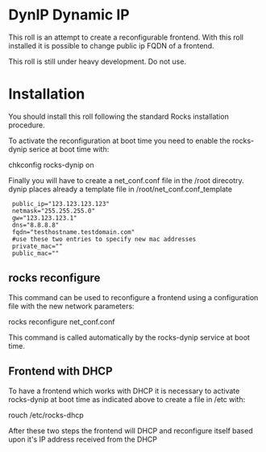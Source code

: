 DynIP Dynamic IP
================

This roll is an attempt to create a reconfigurable frontend.
With this roll installed it is possible to change public ip 
FQDN of a frontend.

This roll is still under heavy development.
Do not use.

Installation
============

You should install this roll following the standard Rocks installation 
procedure.

To activate the reconfiguration at boot time you need to enable the rocks-dynip 
serice at boot time with:

  chkconfig rocks-dynip on

Finally you will have to create a net\_conf.conf file in the /root direcotry. 
dynip places already a template file in /root/net\_conf.conf_template


```
 public_ip="123.123.123.123"
 netmask="255.255.255.0"
 gw="123.123.123.1"
 dns="8.8.8.8"
 fqdn="testhostname.testdomain.com"
 #use these two entries to specify new mac addresses
 private_mac=""
 public_mac=""
```


rocks reconfigure
-----------------

This command can be used to reconfigure a frontend using a configuration
file with the new network parameters:

   rocks reconfigure net\_conf.conf

This command is called automatically by the rocks-dynip service at boot time.

Frontend with DHCP 
------------------

To have a frontend which works with DHCP it is necessary to activate rocks-dynip at 
boot time as indicated above to create a file in /etc with:

  rouch /etc/rocks-dhcp

After these two steps the frontend will DHCP and reconfigure itself based upon 
it's IP address received from the DHCP





